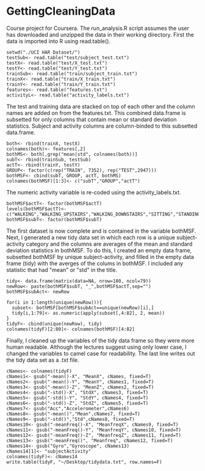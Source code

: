 GettingCleaningData
===================

Course project for Coursera. The run_analysis.R script assumes the user has downloaded and unzipped the data in their working directory. First the data is imported into R using read.table(). 
```
setwd("./UCI HAR Dataset/")
testSub<- read.table("test/subject_test.txt")
testX<- read.table("test/X_test.txt")
testY<- read.table("test/Y_test.txt")
trainSub<- read.table("train/subject_train.txt")
trainX<- read.table("train/X_train.txt")
trainY<- read.table("train/Y_train.txt")
features<- read.table("features.txt")
activityL<- read.table("activity_labels.txt")
```
The test and training data are stacked on top of each other and the column names are added on from the features.txt. This combined data.frame is subsetted for only columns that contain mean or standard deviation statistics. Subject and activity columns are column-binded to this subsetted data.frame. 
```
both<- rbind(trainX, testX)
colnames(both)<- features[,2]
bothMS<- both[,grep("mean|std", colnames(both))]
subT<- rbind(trainSub, testSub)
actT<- rbind(trainY, testY)
GROUP<- factor(c(rep("TRAIN", 7352), rep("TEST",2947)))
bothMSF<- cbind(subT, GROUP, actT, bothMS)
colnames(bothMSF)[1:3]<- c("subT","GROUP","actT")
```
The numeric activity variable is re-coded using the activity_labels.txt. 
```
bothMSF$actT<- factor(bothMSF$actT)
levels(bothMSF$actT)<- c("WALKING","WALKING_UPSTAIRS","WALKING_DOWNSTAIRS","SITTING","STANDING","LAYING")
bothMSF$subT<- factor(bothMSF$subT)
```
The first dataset is now complete and is contained in the variable bothMSF. Next, I generated a new tidy data set in which each row is a unique subject-activity category and the columns are averages of the mean and standard deviation statistics in bothMSF. To do this, I created an empty data frame, subsetted bothMSF by unique subject-activity, and filled in the empty data frame (tidy) with the averges of the colums in bothMSF.  I included any statistic that had "mean" or "std" in the title. 
```
tidy<- data.frame(matrix(data=NA, nrow=180, ncol=79))
newRow<- paste(bothMSF$subT, "_",bothMSF$actT,sep="")
bothMSF$subAct<- newRow

for(i in 1:length(unique(newRow))){
  subset<- bothMSF[bothMSF$subAct==unique(newRow)[i],]
  tidy[i,1:79]<- as.numeric(apply(subset[,4:82], 2, mean))
}
tidyF<- cbind(unique(newRow), tidy)
colnames(tidyF)[2:80]<- colnames(bothMSF)[4:82]
```
Finally, I cleaned up the variables of the tidy data frame so they were more human readable. Although the lectures suggest using only lower case, I changed the variables to camel case for readability. The last line writes out the tidy data set as a .txt file. 
```
cNames<- colnames(tidyF)
cNames1<- gsub("-mean()-X", "MeanX", cNames, fixed=T)
cNames2<- gsub("-mean()-Y", "MeanY", cNames1, fixed=T)
cNames3<- gsub("-mean()-Z", "MeanZ", cNames2, fixed=T)
cNames4<- gsub("-std()-X", "StdX", cNames3, fixed=T)
cNames5<- gsub("-std()-Y", "StdY", cNames4, fixed=T)
cNames6<- gsub("-std()-Z", "StdZ", cNames5, fixed=T)
cNames7<- gsub("Acc","Accelerometer",cNames6)
cNames8<- gsub("-mean()","Mean",cNames7, fixed=T)
cNames9<- gsub("-std()","Std",cNames8, fixed=T)
cNames10<- gsub("-meanFreq()-X", "MeanfreqX", cNames9, fixed=T)
cNames11<- gsub("-meanFreq()-Y", "MeanfreqY", cNames10, fixed=T)
cNames12<- gsub("-meanFreq()-Z", "MeanfreqZ", cNames11, fixed=T)
cNames13<- gsub("-meanFreq()", "Meanfreq", cNames12, fixed=T)
cNames14<- gsub("Gyro","Gyroscope", cNames13)
cNames14[1]<- "subjectActivity"
colnames(tidyF)<- cNames14
write.table(tidyF, "~/Desktop/tidydata.txt", row.names=F)
```